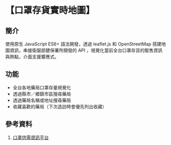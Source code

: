 # 【口罩存貨實時地圖】

## 簡介

使用原生 JavaScript ES6+ 語法開發，透過 leaflet.js 和 OpenStreetMap 搭建地圖資訊，串接衛服部健保署所開發的 API ，視覺化當前全台口罩存貨的販售資訊與熱點，介面支援響應式。

## 功能

- 全台各地藥局口罩存量視覺化
- 透過縣市／鄉鎮市區搜尋藥局
- 透過藥局名稱或地址搜尋藥局
- 收藏喜歡的藥局（下次造訪時會優先列出收藏）

## 參考資料

1. [口罩供需資訊平台](https://g0v.hackmd.io/gGrOI4_aTsmpoMfLP1OU4A?fbclid=IwAR0y8WgDOr_romMEgpGJxc6q-rpGFohySn5nebBnVYm21m8hrMdvHcDUL5k#%E9%96%8B%E7%99%BC%E8%B3%87%E6%BA%90%EF%BC%9A)
